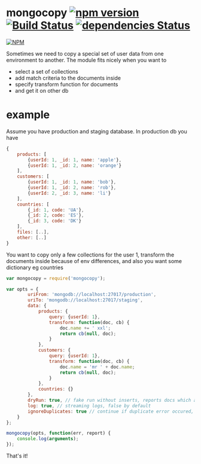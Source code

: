 mongocopy  [![npm version](https://badge.fury.io/js/%40debitoor%2Fmongocopy.svg)](https://badge.fury.io/js/%40debitoor%2Fmongocopy) [![Build Status](https://travis-ci.org/debitoor/mongocopy.png?branch=master)](https://travis-ci.org/debitoor/mongocopy) [![dependencies Status](https://david-dm.org/debitoor/mongocopy/status.svg)](https://david-dm.org/debitoor/mongocopy)
=========

[![NPM](https://nodei.co/npm/mongocopy.png?global=true)](https://nodei.co/npm/mongocopy/)

Sometimes we need to copy a special set of user data from one environment to another.
The module fits nicely when you want to
* select a set of collections
* add match criteria to the documents inside
* specify transform function for documents
* and get it on other db

example
====

Assume you have production and staging database.
In production db you have
```javascript
{
	products: [
		{userId: 1, _id: 1, name: 'apple'},
		{userId: 1, _id: 2, name: 'orange'}
	],
	customers: [
		{userId: 1, _id: 1, name: 'bob'},
		{userId: 1, _id: 2, name: 'rob'},
		{userId: 2, _id: 3, name: 'li'}
	],
	countries: [
		{_id: 1, code: 'UA'},
		{_id: 2, code: 'ES'},
		{_id: 3, code: 'DK'}
	],
	files: [..],
	other: [..]
}
```

You want to copy only a few collections for the user 1, transform the documents inside because of env differences, and also you want some dictionary eg countries

```javascript
var mongocopy = require('mongocopy');

var opts = {
		uriFrom: 'mongodb://localhost:27017/production',
		uriTo: 'mongodb://localhost:27017/staging',
		data: {
			products: {
				query: {userId: 1},
				transform: function(doc, cb) {
					doc.name += ' xxl';
					return cb(null, doc);
				}		
			},
			customers: {
				query: {userId: 1},
				transform: function(doc, cb) {
					doc.name = 'mr ' + doc.name;
					return cb(null, doc);
				}
			},
			countries: {}
		},
		dryRun: true, // fake run without inserts, reports docs which are found by given queries
		log: true, // streaming logs, false by default
		ignoreDuplicates: true // continue if duplicate error occured, false by default
	}
};

mongocopy(opts, function(err, report) {
	console.log(arguments);
});

```

That's it!
